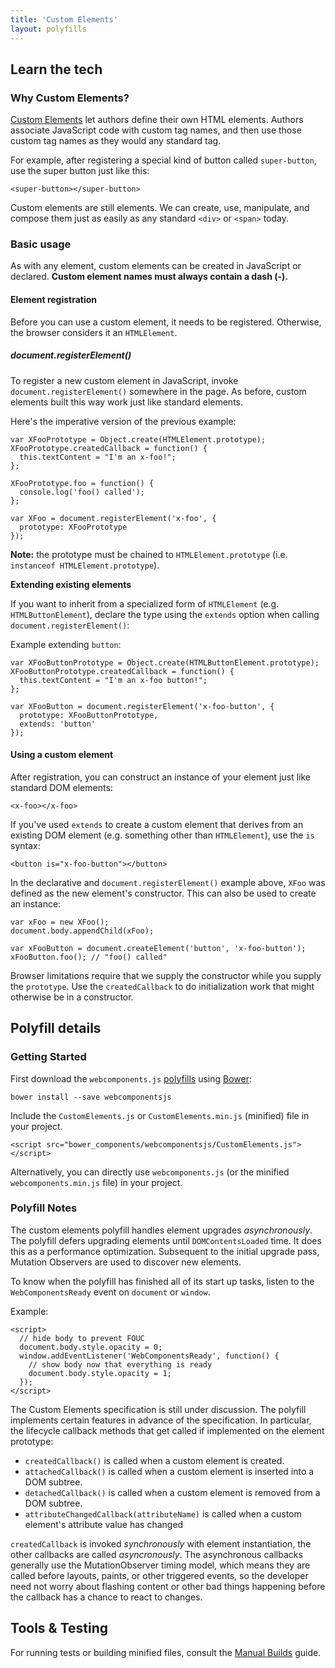 ```yaml
---
title: 'Custom Elements'
layout: polyfills
---
```


## Learn the tech

### Why Custom Elements?

[Custom Elements](http://w3c.github.io/webcomponents/spec/custom/) let authors define their own HTML elements. Authors associate JavaScript code with custom tag names, and then use those custom tag names as they would any standard tag.

For example, after registering a special kind of button called `super-button`, use the super button just like this:

    <super-button></super-button>

Custom elements are still elements. We can create, use, manipulate, and compose them just as easily as any standard `<div>` or `<span>` today.

### Basic usage

As with any element, custom elements can be created in JavaScript or declared. **Custom element names must always contain a dash (-).**

#### Element registration

Before you can use a custom element, it needs to be registered. Otherwise, the browser considers it an `HTMLElement`.

##### document.registerElement()

To register a new custom element in JavaScript, invoke `document.registerElement()` somewhere in the page.
As before, custom elements built this way work just like standard elements.

Here's the imperative version of the previous example:

    var XFooPrototype = Object.create(HTMLElement.prototype);
    XFooPrototype.createdCallback = function() {
      this.textContent = "I'm an x-foo!";
    };
    
    XFooPrototype.foo = function() {
      console.log('foo() called');
    };

    var XFoo = document.registerElement('x-foo', {
      prototype: XFooPrototype
    });

**Note:** the prototype must be chained to `HTMLElement.prototype` (i.e. `instanceof HTMLElement.prototype`).

**Extending existing elements**

If you want to inherit from a specialized form of `HTMLElement` (e.g. `HTMLButtonElement`),
declare the type using the `extends` option when calling `document.registerElement()`:
  
Example extending `button`:
  
    var XFooButtonPrototype = Object.create(HTMLButtonElement.prototype);
    XFooButtonPrototype.createdCallback = function() {
      this.textContent = "I'm an x-foo button!";
    };

    var XFooButton = document.registerElement('x-foo-button', {
      prototype: XFooButtonPrototype,
      extends: 'button'
    });

#### Using a custom element

After registration, you can construct an instance of your element just like
standard DOM elements:

    <x-foo></x-foo>

If you've used `extends` to create a custom element that derives from an existing DOM element
(e.g. something other than `HTMLElement`), use the `is` syntax:

    <button is="x-foo-button"></button>

In the declarative and `document.registerElement()` example above, `XFoo` was defined as the new element's constructor.
This can also be used to create an instance:

    var xFoo = new XFoo();
    document.body.appendChild(xFoo);

    var xFooButton = document.createElement('button', 'x-foo-button');
    xFooButton.foo(); // "foo() called"

Browser limitations require that we supply the constructor while you supply the `prototype`.
Use the `createdCallback` to do initialization work that might otherwise be in a constructor.

## Polyfill details

### Getting Started

First download the `webcomponents.js` [polyfills](https://github.com/WebComponents/webcomponentsjs) using [Bower](http://bower.io):

    bower install --save webcomponentsjs

Include the `CustomElements.js` or `CustomElements.min.js` (minified) file in your project.

    <script src="bower_components/webcomponentsjs/CustomElements.js"></script>

Alternatively, you can directly use `webcomponents.js` (or the minified `webcomponents.min.js` file) in your project.

### Polyfill Notes

The custom elements polyfill handles element upgrades _asynchronously_. The polyfill defers upgrading elements until `DOMContentsLoaded` time. It does this as a performance optimization. Subsequent to the initial upgrade pass, Mutation Observers are used to discover new elements.

To know when the polyfill has finished all of its start up tasks, listen to the `WebComponentsReady` event on `document` or `window`.

Example:

    <script>
      // hide body to prevent FOUC
      document.body.style.opacity = 0;
      window.addEventListener('WebComponentsReady', function() {
        // show body now that everything is ready
        document.body.style.opacity = 1;
      });
    </script>

The Custom Elements specification is still under discussion. The polyfill implements certain features in advance of the specification. In particular, the lifecycle callback methods that get called if implemented on the element prototype:

* `createdCallback()` is called when a custom element is created.
* `attachedCallback()` is called when a custom element is inserted into a DOM subtree.
* `detachedCallback()` is called when a custom element is removed from a DOM subtree.
* `attributeChangedCallback(attributeName)` is called when a custom element's attribute value has changed

`createdCallback` is invoked _synchronously_ with element instantiation, the other callbacks are called _asyncronously_. The asynchronous callbacks generally use the MutationObserver timing model, which means they are called before layouts, paints, or other triggered events, so the developer need not worry about flashing content or other bad things happening before the callback has a chance to react to changes.


## Tools & Testing

For running tests or building minified files, consult the [Manual Builds](https://github.com/WebComponents/webcomponentsjs#manually-building) guide.